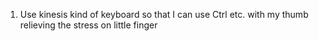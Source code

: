 1) Use kinesis kind of keyboard so that I can use Ctrl etc. with my thumb relieving the stress on little finger

